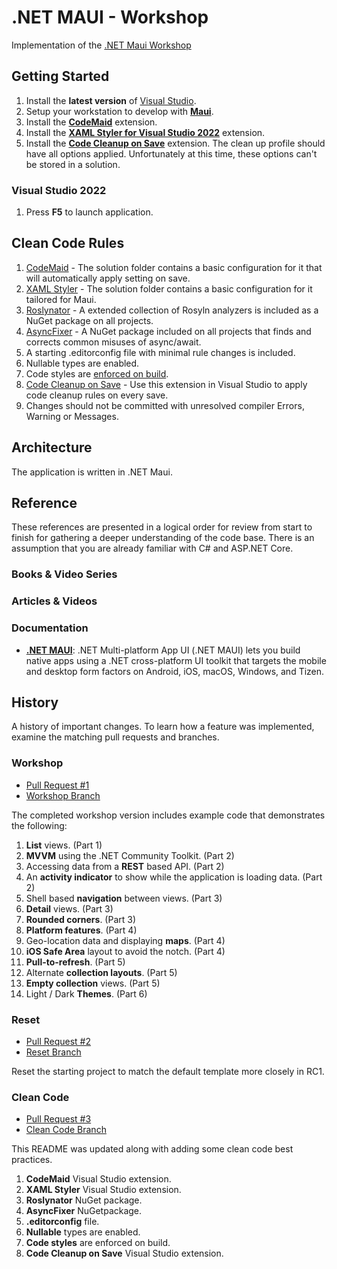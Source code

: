 # .NET MAUI - Workshop

Implementation of the [.NET Maui Workshop](https://github.com/dotnet-presentations/dotnet-maui-workshop)


## Getting Started

1. Install the **latest version** of [Visual Studio](https://visualstudio.microsoft.com/).
1. Setup your workstation to develop with **[Maui](https://docs.microsoft.com/en-us/dotnet/maui/get-started/first-app)**.
1. Install the **[CodeMaid](https://marketplace.visualstudio.com/items?itemName=SteveCadwallader.CodeMaidVS2022)** extension.
1. Install the **[XAML Styler for Visual Studio 2022](https://marketplace.visualstudio.com/items?itemName=TeamXavalon.XAMLStyler2022)** extension.
1. Install the **[Code Cleanup on Save](https://marketplace.visualstudio.com/items?itemName=MadsKristensen.CodeCleanupOnSave)** extension.  The clean up profile should have all options applied.  Unfortunately at this time, these options can't be stored in a solution.

### Visual Studio 2022

1. Press **F5** to launch application.


## Clean Code Rules

1. [CodeMaid](http://www.codemaid.net/) - The solution folder contains a basic configuration for it that will automatically apply setting on save.
1. [XAML Styler](https://github.com/Xavalon/XamlStyler) - The solution folder contains a basic configuration for it tailored for Maui.
1. [Roslynator](https://github.com/JosefPihrt/Roslynator) - A extended collection of Rosyln analyzers is included as a NuGet package on all projects.
1. [AsyncFixer](http://www.asyncfixer.com/) - A NuGet package included on all projects that finds and corrects common misuses of async/await.
1. A starting .editorconfig file with minimal rule changes is included.
1. Nullable types are enabled.
1. Code styles are [enforced on build](https://docs.microsoft.com/en-us/dotnet/core/project-sdk/msbuild-props#enforcecodestyleinbuild).
1. [Code Cleanup on Save](https://github.com/madskristensen/CodeCleanupOnSave) - Use this extension in Visual Studio to apply code cleanup rules on every save. 
1. Changes should not be committed with unresolved compiler Errors, Warning or Messages.


## Architecture

The application is written in .NET Maui.


## Reference

These references are presented in a logical order for review from start to finish for gathering a deeper understanding of the code base.
There is an assumption that you are already familiar with C# and ASP.NET Core.

### Books & Video Series

### Articles & Videos

### Documentation

- **[.NET MAUI](https://docs.microsoft.com/en-us/dotnet/maui/)**: .NET Multi-platform App UI (.NET MAUI) lets you build native apps using a .NET cross-platform UI toolkit that targets the mobile and desktop form factors on Android, iOS, macOS, Windows, and Tizen.


## History

A history of important changes.
To learn how a feature was implemented, examine the matching pull requests and branches.

### Workshop

- [Pull Request #1](https://github.com/scottkuhl/MauiWorkshop/pull/1)
- [Workshop Branch](https://github.com/scottkuhl/MauiWorkshop/tree/workshop)

The completed workshop version includes example code that demonstrates the following:

1. **List** views. (Part 1)
2. **MVVM** using the .NET Community Toolkit. (Part 2)
3. Accessing data from a **REST** based API. (Part 2)
4. An **activity indicator** to show while the application is loading data. (Part 2)
5. Shell based **navigation** between views. (Part 3)
6. **Detail** views. (Part 3)
7. **Rounded corners**. (Part 3)
8. **Platform features**. (Part 4)
9. Geo-location data and displaying **maps**. (Part 4)
10. **iOS Safe Area** layout to avoid the notch. (Part 4)
11. **Pull-to-refresh**. (Part 5)
12. Alternate **collection layouts**.  (Part 5)
13. **Empty collection** views. (Part 5)
14. Light / Dark **Themes**. (Part 6)

### Reset

- [Pull Request #2](https://github.com/scottkuhl/MauiWorkshop/pull/2)
- [Reset Branch](https://github.com/scottkuhl/MauiWorkshop/tree/reset)

Reset the starting project to match the default template more closely in RC1.

### Clean Code

- [Pull Request #3](https://github.com/scottkuhl/MauiWorkshop/pull/3)
- [Clean Code Branch](https://github.com/scottkuhl/MauiWorkshop/tree/clean-code)

This README was updated along with adding some clean code best practices.

1. **CodeMaid** Visual Studio extension.
2. **XAML Styler** Visual Studio extension.
3. **Roslynator** NuGet package.
4. **AsyncFixer** NuGetpackage.
5. **.editorconfig** file.
6. **Nullable** types are enabled.
6. **Code styles** are enforced on build.
7. **Code Cleanup on Save** Visual Studio extension.